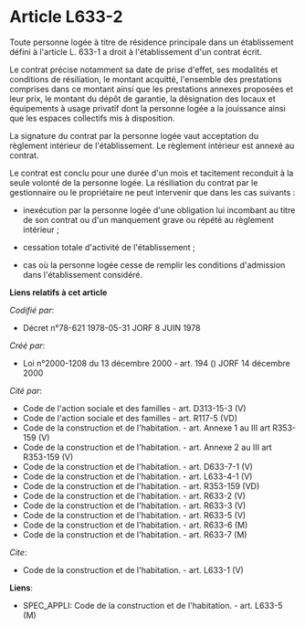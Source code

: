 # Article L633-2

Toute personne logée à titre de résidence principale dans un établissement défini à l'article L. 633-1 a droit à
l'établissement d'un contrat écrit. 

Le contrat précise notamment sa date de prise d'effet, ses modalités et conditions de résiliation, le montant acquitté,
l'ensemble des prestations comprises dans ce montant ainsi que les prestations annexes proposées et leur prix, le montant du
dépôt de garantie, la désignation des locaux et équipements à usage privatif dont la personne logée a la jouissance ainsi que
les espaces collectifs mis à disposition. 

La signature du contrat par la personne logée vaut acceptation du règlement intérieur de l'établissement. Le règlement
intérieur est annexé au contrat. 

Le contrat est conclu pour une durée d'un mois et tacitement reconduit à la seule volonté de la personne logée. La
résiliation du contrat par le gestionnaire ou le propriétaire ne peut intervenir que dans les cas suivants :

- inexécution par la personne logée d'une obligation lui incombant au titre de son contrat ou d'un manquement grave ou répété
au règlement intérieur ;

- cessation totale d'activité de l'établissement ;

- cas où la personne logée cesse de remplir les conditions d'admission dans l'établissement considéré.

**Liens relatifs à cet article**

_Codifié par_:

  - Décret n°78-621 1978-05-31 JORF 8 JUIN 1978

_Créé par_:

  - Loi n°2000-1208 du 13 décembre 2000 - art. 194 () JORF 14 décembre 2000

_Cité par_:

  - Code de l'action sociale et des familles - art. D313-15-3 (V)
  - Code de l'action sociale et des familles - art. R117-5 (VD)
  - Code de la construction et de l'habitation. - art. Annexe 1 au III art R353-159 (V)
  - Code de la construction et de l'habitation. - art. Annexe 2 au III art R353-159 (V)
  - Code de la construction et de l'habitation. - art. D633-7-1 (V)
  - Code de la construction et de l'habitation. - art. L633-4-1 (V)
  - Code de la construction et de l'habitation. - art. R353-159 (VD)
  - Code de la construction et de l'habitation. - art. R633-2 (V)
  - Code de la construction et de l'habitation. - art. R633-3 (V)
  - Code de la construction et de l'habitation. - art. R633-5 (V)
  - Code de la construction et de l'habitation. - art. R633-6 (M)
  - Code de la construction et de l'habitation. - art. R633-7 (M)

_Cite_:

  - Code de la construction et de l'habitation. - art. L633-1 (V)

**Liens**:

  - SPEC_APPLI: Code de la construction et de l'habitation. - art. L633-5 (M)
